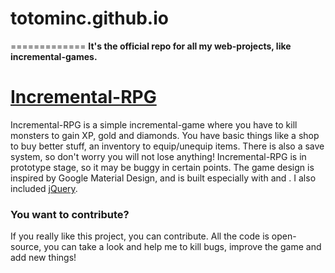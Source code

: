 # totominc.github.io
=============
<b>It's the official repo for all my web-projects, like incremental-games.</b>
<h1><a href="http://totominc.github.io/incremental-rpg/">Incremental-RPG</a></h1>
Incremental-RPG is a simple incremental-game where you have to kill monsters to gain XP, gold and diamonds. You have basic things like a shop to buy better stuff, an inventory to equip/unequip items. There is also a save system, so don't worry you will not lose anything!
Incremental-RPG is in prototype stage, so it may be buggy in certain points.
The game design is inspired by Google Material Design, and is built especially with <a href="http://getbootstrap.com/"></a> and <a href="https://bootswatch.com/paper/"></a>. I also included <a href="http://jquery.com/">jQuery</a>.

<h3>You want to contribute?</h3>
If you really like this project, you can contribute. All the code is open-source, you can take a look and help me to kill bugs, improve the game and add new things!